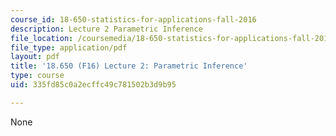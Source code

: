 ```yaml
---
course_id: 18-650-statistics-for-applications-fall-2016
description: Lecture 2 Parametric Inference
file_location: /coursemedia/18-650-statistics-for-applications-fall-2016/335fd85c0a2ecffc49c781502b3d9b95_MIT18_650F16_Parametric_Inf.pdf
file_type: application/pdf
layout: pdf
title: '18.650 (F16) Lecture 2: Parametric Inference'
type: course
uid: 335fd85c0a2ecffc49c781502b3d9b95

---
```

None